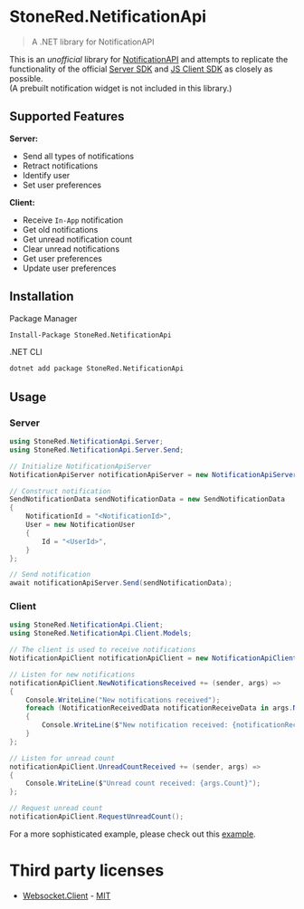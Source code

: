 # StoneRed.NetificationApi

> A .NET library for NotificationAPI

This is an *unofficial* library for [NotificationAPI](https://www.notificationapi.com/) and attempts to replicate the functionality of the official [Server SDK](https://docs.notificationapi.com/reference/server) and [JS Client SDK](https://docs.notificationapi.com/reference/js-client) as closely as possible.\
(A prebuilt notification widget is not included in this library.)

## Supported Features

**Server:**

- Send all types of notifications
- Retract notifications
- Identify user
- Set user preferences

**Client:**

- Receive `In-App` notification
- Get old notifications
- Get unread notification count
- Clear unread notifications
- Get user preferences
- Update user preferences

## Installation

Package Manager

```bash
Install-Package StoneRed.NetificationApi
```

.NET CLI

```bash
dotnet add package StoneRed.NetificationApi
```

## Usage

### Server

```cs
using StoneRed.NetificationApi.Server;
using StoneRed.NetificationApi.Server.Send;

// Initialize NotificationApiServer
NotificationApiServer notificationApiServer = new NotificationApiServer("<ClientId>", "<ClientSecret>", secureMode: false);

// Construct notification
SendNotificationData sendNotificationData = new SendNotificationData
{
    NotificationId = "<NotificationId>",
    User = new NotificationUser
    {
        Id = "<UserId>",
    }
};

// Send notification
await notificationApiServer.Send(sendNotificationData);
```

### Client

```cs
using StoneRed.NetificationApi.Client;
using StoneRed.NetificationApi.Client.Models;

// The client is used to receive notifications
NotificationApiClient notificationApiClient = new NotificationApiClient(userId, clientId);

// Listen for new notifications
notificationApiClient.NewNotificationsReceived += (sender, args) =>
{
    Console.WriteLine("New notifications received");
    foreach (NotificationReceivedData notificationReceiveData in args.Notifications)
    {
        Console.WriteLine($"New notification received: {notificationReceiveData.Id}");
    }
};

// Listen for unread count
notificationApiClient.UnreadCountReceived += (sender, args) =>
{
    Console.WriteLine($"Unread count received: {args.Count}");
};

// Request unread count
notificationApiClient.RequestUnreadCount();
```

For a more sophisticated example, please check out this [example](https://github.com/Stone-Red-Software/StoneRed.NetificationApi/blob/main/src/StoneRed.NetificationApi.Example/Program.cs).

# Third party licenses
- [Websocket.Client](https://github.com/Marfusios/websocket-client) - [MIT](https://github.com/Marfusios/websocket-client/blob/master/LICENSE)
